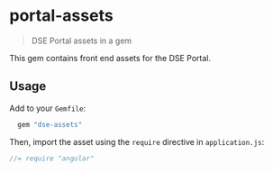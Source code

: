 # portal-assets

> DSE Portal assets in a gem

This gem contains front end assets for the DSE Portal.
## Usage

Add to your `Gemfile`:

```ruby
  gem "dse-assets"
```

Then, import the asset using the `require` directive in `application.js`:

```js
//= require "angular"
```

